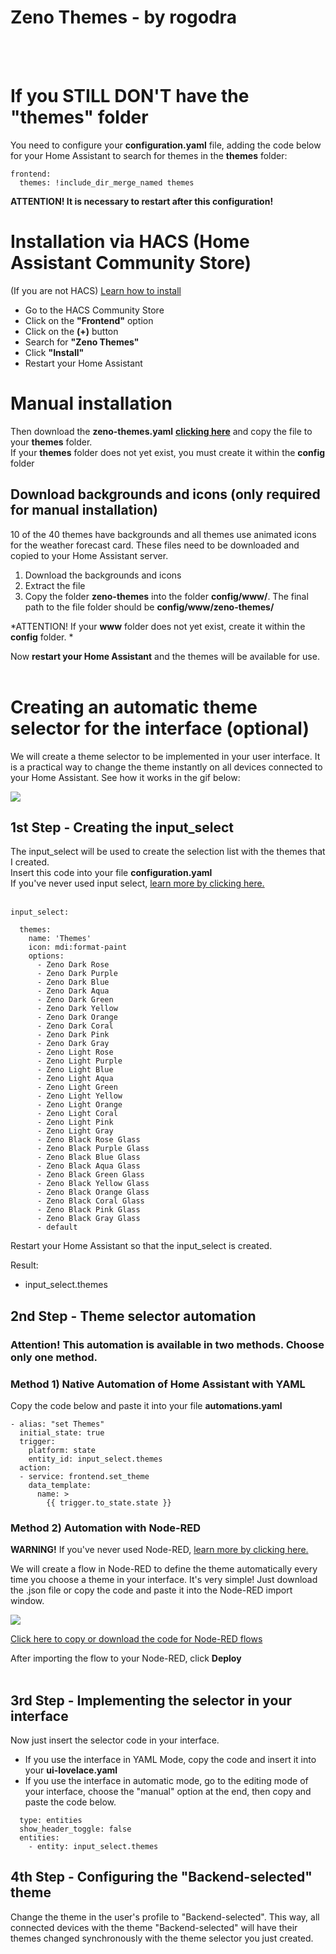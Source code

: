 # Zeno Themes - by rogodra

<br><br>
# If you STILL DON'T have the "themes" folder

You need to configure your **configuration.yaml** file, adding the code below for your Home Assistant to search for themes in the **themes** folder:

```
frontend:
  themes: !include_dir_merge_named themes
```

**ATTENTION! It is necessary to restart after this configuration!**

# Installation via HACS (Home Assistant Community Store)
(If you are not HACS) [Learn how to install](https://hacs.xyz/docs/installation/manual)

* Go to the HACS Community Store
* Click on the **"Frontend"** option
* Click on the **(+)** button
* Search for **"Zeno Themes"**
* Click **"Install"**
* Restart your Home Assistant


# Manual installation

Then download the **zeno-themes.yaml** [**clicking here**](https://github.com/rogodra/zeno-themes/blob/main/themes/zeno-themes.yaml) and copy the file to your **themes** folder.<br>
If your **themes** folder does not yet exist, you must create it within the **config** folder


## Download backgrounds and icons (only required for manual installation)
10 of the 40 themes have backgrounds and all themes use animated icons for the weather forecast card. These files need to be downloaded and copied to your Home Assistant server.

1. Download the backgrounds and icons
2. Extract the file
3. Copy the folder **zeno-themes** into the folder **config/www/**. The final path to the file folder should be **config/www/zeno-themes/**

*ATTENTION! If your **www** folder does not yet exist, create it within the **config** folder. *

Now **restart your Home Assistant** and the themes will be available for use.
<br><br>


# Creating an automatic theme selector for the interface (optional)
We will create a theme selector to be implemented in your user interface. It is a practical way to change the theme instantly on all devices connected to your Home Assistant. See how it works in the gif below:


![](https://raw.githubusercontent.com/rogodra/zeno-themes/master/docs/seletor.gif)

## 1st Step - Creating the input_select
The input_select will be used to create the selection list with the themes that I created. <br>
Insert this code into your file **configuration.yaml**<br>
If you've never used input select, [learn more by clicking here.](https://www.home-assistant.io/integrations/input_select)<br><br>

```
input_select:

  themes:
    name: 'Themes'
    icon: mdi:format-paint
    options:
      - Zeno Dark Rose
      - Zeno Dark Purple
      - Zeno Dark Blue 
      - Zeno Dark Aqua
      - Zeno Dark Green
      - Zeno Dark Yellow
      - Zeno Dark Orange
      - Zeno Dark Coral
      - Zeno Dark Pink
      - Zeno Dark Gray
      - Zeno Light Rose
      - Zeno Light Purple
      - Zeno Light Blue 
      - Zeno Light Aqua
      - Zeno Light Green
      - Zeno Light Yellow
      - Zeno Light Orange
      - Zeno Light Coral
      - Zeno Light Pink
      - Zeno Light Gray
      - Zeno Black Rose Glass
      - Zeno Black Purple Glass
      - Zeno Black Blue Glass 
      - Zeno Black Aqua Glass
      - Zeno Black Green Glass
      - Zeno Black Yellow Glass
      - Zeno Black Orange Glass
      - Zeno Black Coral Glass
      - Zeno Black Pink Glass
      - Zeno Black Gray Glass      
      - default
```
Restart your Home Assistant so that the input_select is created.


Result:
* input_select.themes



## 2nd Step - Theme selector automation

### Attention! This automation is available in two methods. Choose only one method.

### Method 1) Native Automation of Home Assistant with YAML

Copy the code below and paste it into your file **automations.yaml**

```
- alias: "set Themes"
  initial_state: true
  trigger:
    platform: state
    entity_id: input_select.themes
  action:
  - service: frontend.set_theme
    data_template:
      name: >
        {{ trigger.to_state.state }}
```


### Method 2) Automation with Node-RED

**WARNING!** If you've never used Node-RED, [learn more by clicking here.](https://github.com/hassio-addons/addon-node-red)


We will create a flow in Node-RED to define the theme automatically every time you choose a theme in your interface. It's very simple! Just download the .json file or copy the code and paste it into the Node-RED import window.

![](https://raw.githubusercontent.com/rogodra/zeno-themes/master/docs/nodered.gif)

[Click here to copy or download the code for Node-RED flows](https://github.com/rogodra/zeno-themes/blob/main/themes/zeno-themes.yaml)

After importing the flow to your Node-RED, click **Deploy**<br><br>

## 3rd Step - Implementing the selector in your interface

Now just insert the selector code in your interface.
* If you use the interface in YAML Mode, copy the code and insert it into your **ui-lovelace.yaml**
* If you use the interface in automatic mode, go to the editing mode of your interface, choose the "manual" option at the end, then copy and paste the code below.

``` 
  type: entities
  show_header_toggle: false
  entities:
    - entity: input_select.themes

``` 

## 4th Step - Configuring the "Backend-selected" theme

Change the theme in the user's profile to "Backend-selected". This way, all connected devices with the theme "Backend-selected" will have their themes changed synchronously with the theme selector you just created.
